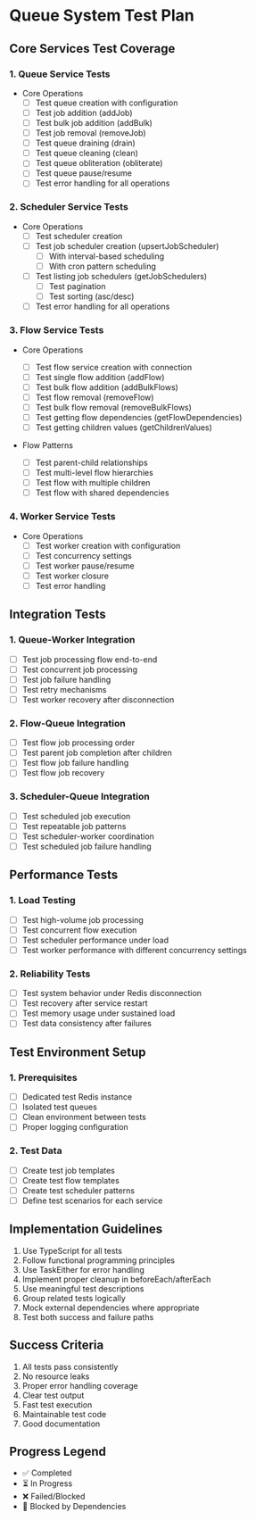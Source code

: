 # Queue System Test Plan

## Core Services Test Coverage

### 1. Queue Service Tests

- Core Operations
  - [ ] Test queue creation with configuration
  - [ ] Test job addition (addJob)
  - [ ] Test bulk job addition (addBulk)
  - [ ] Test job removal (removeJob)
  - [ ] Test queue draining (drain)
  - [ ] Test queue cleaning (clean)
  - [ ] Test queue obliteration (obliterate)
  - [ ] Test queue pause/resume
  - [ ] Test error handling for all operations

### 2. Scheduler Service Tests

- Core Operations
  - [ ] Test scheduler creation
  - [ ] Test job scheduler creation (upsertJobScheduler)
    - [ ] With interval-based scheduling
    - [ ] With cron pattern scheduling
  - [ ] Test listing job schedulers (getJobSchedulers)
    - [ ] Test pagination
    - [ ] Test sorting (asc/desc)
  - [ ] Test error handling for all operations

### 3. Flow Service Tests

- Core Operations

  - [ ] Test flow service creation with connection
  - [ ] Test single flow addition (addFlow)
  - [ ] Test bulk flow addition (addBulkFlows)
  - [ ] Test flow removal (removeFlow)
  - [ ] Test bulk flow removal (removeBulkFlows)
  - [ ] Test getting flow dependencies (getFlowDependencies)
  - [ ] Test getting children values (getChildrenValues)

- Flow Patterns
  - [ ] Test parent-child relationships
  - [ ] Test multi-level flow hierarchies
  - [ ] Test flow with multiple children
  - [ ] Test flow with shared dependencies

### 4. Worker Service Tests

- Core Operations
  - [ ] Test worker creation with configuration
  - [ ] Test concurrency settings
  - [ ] Test worker pause/resume
  - [ ] Test worker closure
  - [ ] Test error handling

## Integration Tests

### 1. Queue-Worker Integration

- [ ] Test job processing flow end-to-end
- [ ] Test concurrent job processing
- [ ] Test job failure handling
- [ ] Test retry mechanisms
- [ ] Test worker recovery after disconnection

### 2. Flow-Queue Integration

- [ ] Test flow job processing order
- [ ] Test parent job completion after children
- [ ] Test flow job failure handling
- [ ] Test flow job recovery

### 3. Scheduler-Queue Integration

- [ ] Test scheduled job execution
- [ ] Test repeatable job patterns
- [ ] Test scheduler-worker coordination
- [ ] Test scheduled job failure handling

## Performance Tests

### 1. Load Testing

- [ ] Test high-volume job processing
- [ ] Test concurrent flow execution
- [ ] Test scheduler performance under load
- [ ] Test worker performance with different concurrency settings

### 2. Reliability Tests

- [ ] Test system behavior under Redis disconnection
- [ ] Test recovery after service restart
- [ ] Test memory usage under sustained load
- [ ] Test data consistency after failures

## Test Environment Setup

### 1. Prerequisites

- [ ] Dedicated test Redis instance
- [ ] Isolated test queues
- [ ] Clean environment between tests
- [ ] Proper logging configuration

### 2. Test Data

- [ ] Create test job templates
- [ ] Create test flow templates
- [ ] Create test scheduler patterns
- [ ] Define test scenarios for each service

## Implementation Guidelines

1. Use TypeScript for all tests
2. Follow functional programming principles
3. Use TaskEither for error handling
4. Implement proper cleanup in beforeEach/afterEach
5. Use meaningful test descriptions
6. Group related tests logically
7. Mock external dependencies where appropriate
8. Test both success and failure paths

## Success Criteria

1. All tests pass consistently
2. No resource leaks
3. Proper error handling coverage
4. Clear test output
5. Fast test execution
6. Maintainable test code
7. Good documentation

## Progress Legend

- ✅ Completed
- ⏳ In Progress
- ❌ Failed/Blocked
- 🚫 Blocked by Dependencies
